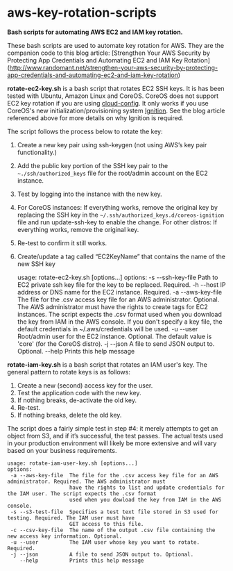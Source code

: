 # aws-key-rotation-scripts

**Bash scripts for automating AWS EC2 and IAM key rotation.**

These bash scripts are used to automate key rotation for AWS. They are the companion code to this blog article:
[Strengthen Your AWS Security by Protecting App Credentials and Automating EC2 and IAM Key Rotation]
(http://www.randomant.net/strengthen-your-aws-security-by-protecting-app-credentials-and-automating-ec2-and-iam-key-rotation)


**rotate-ec2-key.sh** is a bash script that rotates EC2 SSH keys. It is has been tested with Ubuntu, Amazon Linux and CoreOS.
CoreOS does not support EC2 key rotation if you are using [cloud-config](https://coreos.com/os/docs/latest/cloud-config.html).
It only works if you use CoreOS's new initialization/provisioning system
[Ignition](https://coreos.com/ignition/docs/0.2.1/what-is-ignition.html). See the blog article referenced above for more details
on why Ignition is required.

The script follows the process below to rotate the key:

1. Create a new key pair using ssh-keygen (not using AWS’s key pair functionality.)
2. Add the public key portion of the SSH key pair to the `~./ssh/authorized_keys` file for the root/admin account on the EC2 instance.
3. Test by logging into the instance with the new key.
4. For CoreOS instances: If everything works, remove the original key by replacing the SSH key in
the `~/.ssh/authorized_keys.d/coreos-ignition` file and run update-ssh-key to enable the change. For other
distros: If everything works, remove the original key.
5. Re-test to confirm it still works.
6. Create/update a tag called “EC2KeyName” that contains the name of the new SSH key


    usage: rotate-ec2-key.sh [options...]
    options:
    -s --ssh-key-file  Path to EC2 private ssh key file for the key to be replaced. Required.
    -h --host          IP address or DNS name for the EC2 instance. Required.
    -a --aws-key-file  The file for the .csv access key file for an AWS administrator. Optional. The AWS administrator
                       must have the rights to create tags for EC2 instances. The script expects the .csv format
                       used when you download the key from IAM in the AWS console. If you don't specify a key file,
                       the default credentials in ~/.aws/credentials will be used.
    -u --user          Root/admin user for the EC2 instance. Optional. The default value is 'core' (for the CoreOS distro).
    -j --json          A file to send JSON output to. Optional.
     --help            Prints this help message

**rotate-iam-key.sh** is a bash script that rotates an IAM user's key. The general pattern to rotate keys is as follows:

1. Create a new (second) access key for the user.
2. Test the application code with the new key.
3. If nothing breaks, de-activate the old key.
4. Re-test.
5. If nothing breaks, delete the old key.

The script does a fairly simple test in step #4: it merely attempts to get an object from S3, and if it’s successful,
the test passes. The actual tests used in your production environment will likely be more extensive and will vary based
on your business requirements.

    usage: rotate-iam-user-key.sh [options...]
    options:
     -a --aws-key-file  The file for the .csv access key file for an AWS administrator. Required. The AWS administrator must
                        have the rights to list and update credentials for the IAM user. The script expects the .csv format
                        used when you dowload the key from IAM in the AWS console.
     -s --s3-test-file  Specifies a test text file stored in S3 used for testing. Required. The IAM user must have
                        GET access to this file.
     -c --csv-key-file  The name of the output .csv file containing the new access key information. Optional.
     -u --user          The IAM user whose key you want to rotate. Required.
     -j --json          A file to send JSON output to. Optional.
        --help          Prints this help message

